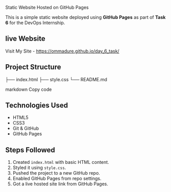 Static Website Hosted on GitHub Pages

This is a simple static website deployed using **GitHub Pages** as part of **Task 6** for the DevOps Internship.

## live Website

Visit My Site - https://ommadure.github.io/day_6_task/

## Project Structure

├── index.html ├── style.css └── README.md

markdown
Copy code

## Technologies Used

- HTML5
- CSS3
- Git & GitHub
- GitHub Pages

## Steps Followed

1. Created `index.html` with basic HTML content.
2. Styled it using `style.css`.
3. Pushed the project to a new GitHub repo.
4. Enabled GitHub Pages from repo settings.
5. Got a live hosted site link from GitHub Pages.
